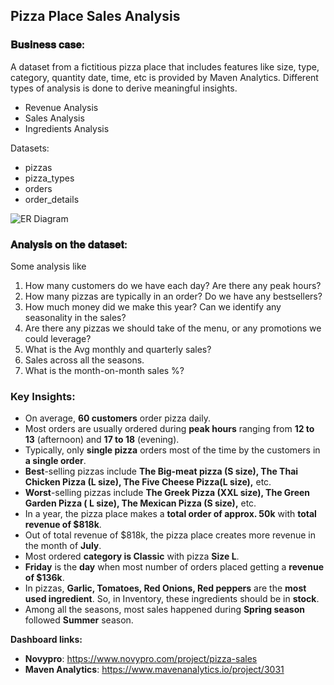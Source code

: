 ## Pizza Place Sales Analysis

### 𝐁𝐮𝐬𝐢𝐧𝐞𝐬𝐬 𝐜𝐚𝐬𝐞:

A dataset from a fictitious pizza place that includes features like size, type, category, quantity date, time, etc is provided by Maven Analytics. 
Different types of analysis is done to derive meaningful insights.

- Revenue Analysis
- Sales Analysis
- Ingredients Analysis

Datasets:
- pizzas
- pizza_types
- orders
- order_details

![ER Diagram](imgs/er_diagram.jpg)

### 𝐀𝐧𝐚𝐥𝐲𝐬𝐢𝐬 𝐨𝐧 𝐭𝐡𝐞 𝐝𝐚𝐭𝐚𝐬𝐞𝐭:

Some analysis like 
1. How many customers do we have each day? Are there any peak hours?
2. How many pizzas are typically in an order? Do we have any bestsellers?
3. How much money did we make this year? Can we identify any seasonality in the sales?
4. Are there any pizzas we should take of the menu, or any promotions we could leverage?
5. What is the Avg monthly and quarterly sales?
6. Sales across all the seasons.
7. What is the month-on-month sales %?

### **Key Insights**:
- On average, **60 customers** order pizza daily.
- Most orders are usually ordered during **peak hours** ranging from **12 to 13** (afternoon) and **17 to 18** (evening).
- Typically, only **single pizza** orders most of the time by the customers in **a single order**.
- **Best**-selling pizzas include **The Big-meat pizza (S size), The Thai Chicken Pizza (L size), The Five Cheese Pizza(L size),** etc.
- **Worst**-selling pizzas include **The Greek Pizza (XXL size), The Green Garden Pizza ( L size), The Mexican Pizza (S size),** etc.
- In a year, the pizza place makes a **total order of approx. 50k** with **total revenue of $818k**.
- Out of total revenue of $818k, the pizza place creates more revenue in the month of **July**.
- Most ordered **category is Classic** with pizza **Size L**.
- **Friday** is the **day** when most number of orders placed getting a **revenue of $136k**.
- In pizzas, **Garlic, Tomatoes, Red Onions, Red peppers** are the **most used ingredient**. So, in Inventory, these ingredients should be in **stock**.
- Among all the seasons, most sales happened during **Spring season** followed **Summer** season.

**Dashboard links:**

- **Novypro**: https://www.novypro.com/project/pizza-sales
- **Maven Analytics**: https://www.mavenanalytics.io/project/3031
